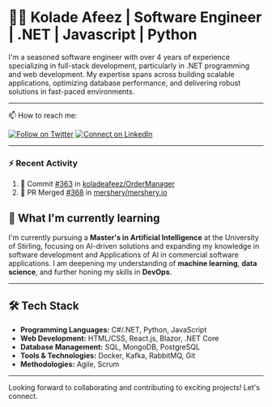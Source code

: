 
# 👨‍💻 Kolade Afeez | Software Engineer | .NET | Javascript | Python

I'm a seasoned software engineer with over 4 years of experience specializing in full-stack development, particularly in .NET programming and web development. My expertise spans across building scalable applications, optimizing database performance, and delivering robust solutions in fast-paced environments.

---

📫 How to reach me:

[![Follow on Twitter](https://img.shields.io/badge/--twitter?label=Twitter&logo=Twitter&style=social)](https://twitter.com/coded_phykson) [![Connect on LinkedIn](https://img.shields.io/badge/--linkedin?label=LinkedIn&logo=LinkedIn&style=social)](https://linkedin.com/in/kolade-afeez-2233a2175/)

---

### :zap: Recent Activity

<!--START_SECTION:activity-->
1. 🎉 Commit [#363](https://github.com/koladeafeez/OrderManager) in [koladeafeez/OrderManager](https://github.com/koladeafeez/OrderManager)
5. 💪 PR Merged [#368](https://github.com/meshery/meshery.io/pull/323) in [mershery/mershery.io](https://github.com/meshery/)
<!--END_SECTION:activity-->

## 🌱 What I'm currently learning

I'm currently pursuing a **Master's in Artificial Intelligence** at the University of Stirling, focusing on AI-driven solutions and expanding my knowledge in software development and Applications of AI in commercial software applications. I am deepening my understanding of **machine learning**, **data science**, and further honing my skills in **DevOps**.

---

## 🛠️ Tech Stack

- **Programming Languages:** C#/.NET, Python, JavaScript
- **Web Development:** HTML/CSS, React.js, Blazor, .NET Core
- **Database Management:** SQL, MongoDB, PostgreSQL
- **Tools & Technologies:** Docker, Kafka, RabbitMQ, Git
- **Methodologies:** Agile, Scrum

---

Looking forward to collaborating and contributing to exciting projects! Let's connect.


